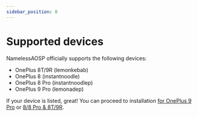 ```yaml
---
sidebar_position: 0
---
```


# Supported devices

NamelessAOSP officially supports the following devices:

- OnePlus 8T/9R (lemonkebab)
- OnePlus 8 (instantnoodle)
- OnePlus 8 Pro (instantnoodlep)
- OnePlus 9 Pro (lemonadep)

If your device is listed, great! You can proceed to installation [for OnePlus 9 Pro](install/9PRO.md) or [8/8 Pro & 8T/9R](install/8_9R.md).